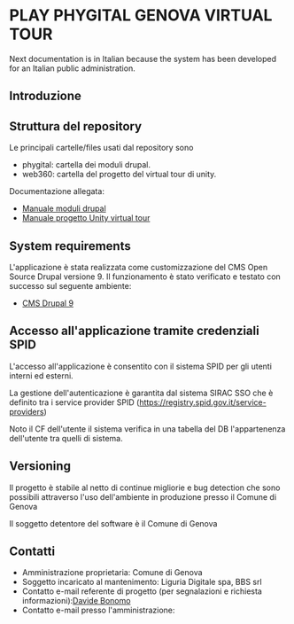 # PLAY PHYGITAL GENOVA VIRTUAL TOUR

Next documentation is in Italian because the system has been developed for an Italian public administration.

## Introduzione


## Struttura del repository
Le principali cartelle/files usati dal repository sono

* phygital: cartella dei moduli drupal.
* web360: cartella del progetto del virtual tour di unity.


Documentazione allegata:

* [Manuale moduli drupal](./phygital/README.MD)
* [Manuale progetto Unity virtual tour](./web360/README.md)


## System requirements

L'applicazione è stata realizzata come customizzazione del CMS Open Source Drupal versione 9.
Il funzionamento è stato verificato e testato con successo sul seguente ambiente:
* [CMS Drupal 9](https://www.drupal.org)

	

## Accesso all'applicazione tramite credenziali SPID

L'accesso all'applicazione è consentito con il sistema SPID per gli utenti interni ed esterni.

La gestione dell'autenticazione è garantita dal sistema SIRAC SSO che è definito tra i service provider SPID 
(https://registry.spid.gov.it/service-providers)

Noto il CF dell'utente il sistema verifica in una tabella del DB l'appartenenza dell'utente tra quelli di sistema.




## Versioning

Il progetto è stabile al netto di continue migliorie e bug detection che sono possibili attraverso l'uso dell'ambiente in produzione presso il Comune di Genova

Il soggetto detentore del software è il Comune di Genova

## Contatti

* Amministrazione proprietaria: Comune di Genova
* Soggetto incaricato al mantenimento: Liguria Digitale spa, BBS srl
* Contatto e-mail referente di progetto (per segnalazioni e richiesta informazioni):[Davide Bonomo](mailto:davide.bonomo@bbsitalia.com)
* Contatto e-mail presso l'amministrazione:

